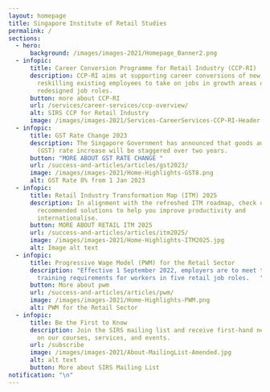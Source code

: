```yaml
---
layout: homepage
title: Singapore Institute of Retail Studies
permalink: /
sections:
  - hero:
      background: /images/images-2021/Homepage_Banner2.png
  - infopic:
      title: Career Conversion Programme for Retail Industry (CCP-RI)
      description: CCP-RI aims at supporting career conversions of new hires and
        reskilling existing employees to take on jobs in growth areas or
        redesigned job roles.
      button: more about CCP-RI
      url: /services/career-services/ccp-overview/
      alt: SIRS CCP for Retail Industry
      image: /images/images-2021/Services-CareerServices-CCP-RI-Header-web.png
  - infopic:
      title: GST Rate Change 2023
      description: The Singapore Government has announced that goods and services tax
        (GST) rate increase will be staggered over two years.
      button: "MORE ABOUT GST RATE CHANGE "
      url: /success-and-articles/articles/gst2023/
      image: /images/images-2021/Home-Highlights-GST8.png
      alt: GST Rate 8% from 1 Jan 2023
  - infopic:
      title: Retail Industry Transformation Map (ITM) 2025
      description: In alignment with the refreshed ITM roadmap, check out some of our
        recommended solutions to help you improve productivity and
        internationalise.
      button: MORE ABOUT RETAIL ITM 2025
      url: /success-and-articles/articles/itm2025/
      image: /images/images-2021/Home-Highlights-ITM2025.jpg
      alt: Image alt text
  - infopic:
      title: Progressive Wage Model (PWM) for the Retail Sector
      description: "Effective 1 September 2022, employers are to meet the PWM wage and
        training requirements for workers in five retail job roles.   "
      button: More about pwm
      url: /success-and-articles/articles/pwm/
      image: /images/images-2021/Home-Highlights-PWM.png
      alt: PWM for the Retail Sector
  - infopic:
      title: Be the First to Know
      description: Join the SIRS mailing list and receive first-hand news and updates
        on our courses, services, and events.
      url: /subscribe
      image: /images/images-2021/About-MailingList-Amended.jpg
      alt: alt text
      button: More about SIRS Mailing List
notification: "\n"
---
```

